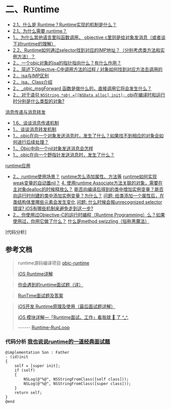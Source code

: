 
# 二、Runtime

* [2.1、什么是 Runtime？Runtime实现的机制是什么？](#2.1)
* [2.1、为什么需要 runtime？](#2.1)
* [1.、为什么其他语言里叫函数调用， objective c里则是给对象发消息（或者谈下对runtime的理解）]()
* [2.2、Runtime如何通过selector找到对应的IMP地址？（分别考虑类方法和实例方法）？]()
* [2.、一个objc对象的isa的指针指向什么？有什么作用？]()
* [2.、简述下Objective-C中调用方法的过程 / 对象如何找到对应方法去调用的]()
* [2.、isa与IMP区别]()
* [2.、isa、Class介绍]()
* [2.、_objc_msgForward 函数是做什么的，直接调用它将会发生什么？]()
* [2.、对于语句 `NSString *obj =[[NSData alloc] init]; `obj在编译时和运行时分别是什么类型的对象?]()

[消息传递与消息转发]()
* [1.6、谈谈消息传递机制]()
* [1.、谈谈消息转发机制]()
* [1.、objc在向⼀个对象发送消息时，发⽣了什么？如果找不到相应的对象会如何进行后续处理？]()
* [1.、Objc中向一个nil对象发送消息会怎样]()
* [1.、objc在向⼀个野指针发送消息时，发⽣了什么？]()

[runtime应用]()
* [2.、runtime使用场景？]()
[runtime怎么添加属性、方法等]()
[runtime如何实现weak变量的自动置nil？]()
[4. 使用runtime Associate方法关联的对象，需要在主对象dealloc的时候释放么？]()
[能否向编译后得到的类中增加实例变量？能否向运行时创建的类中添加实例变量？为什么？]()
[问题: 给类添加一个属性后，在类结构体里哪些元素会发生变化]()
[问题: 什么时候会报unrecognized selector错误? iOS有哪些机制来避免走到这一步?]()
* [2.、你使用过Objective-C的运行时编程（Runtime Programming）么？如果使用过，你用它做了什么？]()
[什么是method swizzling（俗称黑魔法）]()

[代码分析]



## 参考文档

> runtime源码编译项目 [objc-runtime](https://github.com/RetVal/objc-runtime)
> 
> [iOS Runtime详解](https://www.jianshu.com/p/6ebda3cd8052)

> [你会遇到的runtime面试题（详）](https://www.jianshu.com/p/8345a79fd572)

> [RunTime面试题及答案](https://blog.csdn.net/fzhlee/article/details/78893217)

> [iOS开发 Runtime原理及使用（最后面试题详解）](http://www.code4app.com/blog-958584-47401.html)
> 
> [iOS 模块详解—「Runtime面试、工作」看我就 🐒 了 ^_^.](https://my.oschina.net/fadoudou/blog/1798657)
>
> ------ [Runtime-RunLoop](https://github.com/CoderLN/Runtime-RunLoop)


### 代码分析 [我也说说runtime的一道经典面试题](https://blog.csdn.net/u010548686/article/details/77017254)
```
@implementation Son : Father  
- (id)init  
{  
    self = [super init];  
    if (self)  
    {  
        NSLog(@"%@", NSStringFromClass([self class]));  
        NSLog(@"%@", NSStringFromClass([super class]));  
    }  
    return self;  
}  
@end  
```





